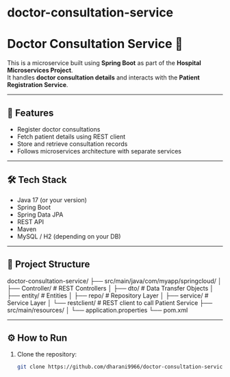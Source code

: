 # doctor-consultation-service
# Doctor Consultation Service 🏥

This is a microservice built using **Spring Boot** as part of the **Hospital Microservices Project**.  
It handles **doctor consultation details** and interacts with the **Patient Registration Service**.

---

## 🚀 Features
- Register doctor consultations
- Fetch patient details using REST client
- Store and retrieve consultation records
- Follows microservices architecture with separate services

---

## 🛠️ Tech Stack
- Java 17 (or your version)
- Spring Boot
- Spring Data JPA
- REST API
- Maven
- MySQL / H2 (depending on your DB)

---

## 📂 Project Structure
doctor-consultation-service/
├── src/main/java/com/myapp/springcloud/
│ ├── Controller/ # REST Controllers
│ ├── dto/ # Data Transfer Objects
│ ├── entity/ # Entities
│ ├── repo/ # Repository Layer
│ ├── service/ # Service Layer
│ └── restclient/ # REST client to call Patient Service
├── src/main/resources/
│ └── application.properties
└── pom.xml


---

## ⚙️ How to Run
1. Clone the repository:
   ```bash
   git clone https://github.com/dharani9966/doctor-consultation-service.git
